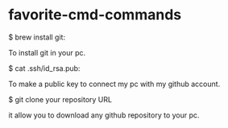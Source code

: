 # favorite-cmd-commands


$ brew install git:

To install git in your pc.


$ cat .ssh/id_rsa.pub:

To make a public key to connect my pc with my github account.


$ git clone your repository URL

it allow you to download any github repository to your pc.






